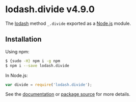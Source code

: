 # lodash.divide v4.9.0

The [lodash](https://lodash.com/) method `_.divide` exported as a [Node.js](https://nodejs.org/) module.

## Installation

Using npm:
```bash
$ {sudo -H} npm i -g npm
$ npm i --save lodash.divide
```

In Node.js:
```js
var divide = require('lodash.divide');
```

See the [documentation](https://lodash.com/docs#divide) or [package source](https://github.com/lodash/lodash/blob/4.9.0-npm-packages/lodash.divide) for more details.
